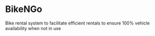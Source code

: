 # BikeNGo
Bike rental system to facilitate efficient rentals to ensure 100% vehicle availability when not in use
